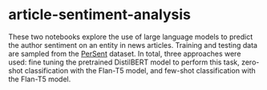 # article-sentiment-analysis
These two notebooks explore the use of large language models to predict the author sentiment on an entity in news articles. Training and testing data are sampled from the [PerSent](https://stonybrooknlp.github.io/PerSenT/) dataset. In total, three approaches were used: fine tuning the pretrained DistilBERT model to perform this task, zero-shot classification with the Flan-T5 model, and few-shot classification with the Flan-T5 model. 
